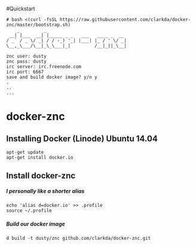 #Quickstart

```
# bash <(curl -fsSL https://raw.githubusercontent.com/clarkda/docker-znc/master/bootstrap.sh)
    _         _
 __| |___  __| |_____ _ _   ___   ____ _  __
/ _` / _ \/ _| / / -_) '_| |___| |_ / ' \/ _|
\__,_\___/\__|_\_\___|_|         /__|_||_\__|

znc user: dusty
znc pass: dusty
irc server: irc.freenode.com
irc port: 6667
save and build docker image? y/n y
.
..
...
```


docker-znc
==============

## Installing Docker (Linode) Ubuntu 14.04

~~~
apt-get update
apt-get install docker.io
~~~

## Install docker-znc

##### I personally like a shorter alias

~~~
echo 'alias d=docker.io' >> .profile
source ~/.profile
~~~

##### Build our docker image

~~~
d build -t dusty/znc github.com/clarkda/docker-znc.git
~~~
